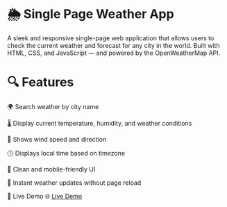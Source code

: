 <H1>🌦️ Single Page Weather App</H1>
A sleek and responsive single-page web application that allows users to check the current weather and forecast for any city in the world. Built with HTML, CSS, and JavaScript — and powered by the OpenWeatherMap API.

<H1>🔍 Features</H1>
🌍 Search weather by city name

🌡️ Display current temperature, humidity, and weather conditions

🧭 Shows wind speed and direction

🕒 Displays local time based on timezone

🎨 Clean and mobile-friendly UI

🔁 Instant weather updates without page reload

🚀 Live Demo
🌐 [Live Demo](https://aparup2139.github.io/Weather-app)


